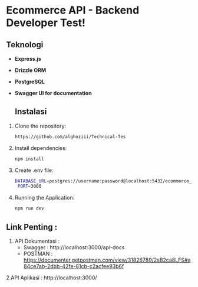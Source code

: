 # Ecommerce API - Backend Developer Test!

## Teknologi 

- **Express.js**
- **Drizzle ORM**
- **PostgreSQL**
- **Swagger UI for documentation**

  ## Instalasi

1. Clone the repository:

   ```bash
   https://github.com/alghoziii/Technical-Tes

2. Install dependencies:
   ```bash
   npm install
3. Create .env file:
   ```bash
   DATABASE_URL=postgres://username:password@localhost:5432/ecommerce_db
    PORT=3000
4. Running the Application:
   ```bash
   npm run dev
## Link Penting :
1. API Dokumentasi :
    - Swagger : http://localhost:3000/api-docs
    - POSTMAN : https://documenter.getpostman.com/view/31826789/2sB2ca8LFS#a84ce7ab-2dbb-42fe-81cb-c2acfee93b6f
      
2.API Aplikasi : http://localhost:3000/

   




